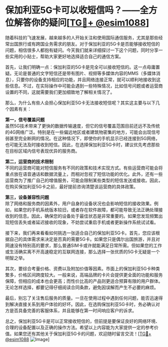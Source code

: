 # 保加利亚5G卡可以收短信吗？——全方位解答你的疑问[[TG💪+ @esim1088](https://t.me/s/esim1088)]

随着科技的飞速发展，越来越多的人开始关注和使用国际通信服务，尤其是那些经常出国旅行或有跨国业务需求的朋友。对于保加利亚的5G卡是否能够接收短信的问题，相信很多人都抱有疑问。今天我们就来详细探讨一下这个问题，同时分享一些实用的小贴士，帮助大家更好地选择适合自己的通信方案。

首先，让我们明确一点：保加利亚的5G卡是完全可以接收短信的。这一点毋庸置疑。无论是普通的文字短信还是带有图片、视频等多媒体内容的MMS（多媒体消息），只要你的设备支持相应的功能，并且网络连接正常，就可以顺利地接收到这些信息。不过，在实际操作中可能会遇到一些特殊情况，比如信号问题或者运营商设置的不同，这就需要我们更加细致地了解相关情况了。

那么，为什么有些人会担心保加利亚5G卡无法接收短信呢？其实这主要与以下几个因素有关：

**第一，信号覆盖问题**  
虽然5G技术带来了更快的数据传输速度，但它的信号覆盖范围目前还远不及传统的4G网络广泛。特别是在一些偏远地区或者建筑物密集的地方，可能会出现信号弱甚至完全断网的情况。在这种情况下，即使你的手机显示已经连接到5G网络，也可能无法及时接收到短信。因此，在选择保加利亚5G卡时，建议优先考虑那些在目标区域内信号表现优异的服务商。

**第二，运营商的技术限制**  
不同的运营商可能对短信服务有不同的政策和技术实现方式。有些运营商可能会将重点放在语音通话和数据流量上，而相对忽视了短信功能的优化。此外，还有一些运营商为了推广自己的增值服务，可能会限制某些类型的短信发送或接收。因此，在购买保加利亚5G卡之前，最好提前咨询清楚该运营商的具体政策。

**第三，设备兼容性问题**  
除了网络和服务商的因素外，用户自身的设备状况也会影响短信的接收效果。例如，如果您的手机系统版本较旧，或者存在软件故障，都可能导致无法正确处理接收到的信息。因此，确保您的设备处于最佳状态是非常重要的。如果您发现频繁出现短信丢失或者延迟接收的现象，不妨尝试重启手机或者更新操作系统试试看。

接下来，我们再来看看如何挑选一张适合自己的保加利亚5G卡。首先，您应该根据自己的具体需求来决定是否真的需要5G卡。如果您只是偶尔出国旅游，并且对网速没有特别高的要求，那么普通SIM卡或许就能满足日常所需。但如果您的工作或生活确实离不开高速稳定的互联网连接，那么选择一张优质的5G卡无疑是一个明智之举。

其次，要综合考量价格、资费以及附加价值等因素。市面上的保加利亚5G卡种类繁多，价格区间跨度较大。一般来说，高端品牌的卡片会提供更全面的功能和服务保障，但相应的成本也会更高；而性价比高的产品则更适合预算有限的用户群体。无论怎样选择，都要记得仔细阅读合同条款，避免因误解而产生不必要的麻烦。

最后，别忘了关注售后服务的质量。一旦在使用过程中遇到任何问题，能否迅速得到解决直接关系到用户体验的好坏。因此，在选购保加利亚5G卡时，务必确认对方是否具备完善的客服体系，并且能够在第一时间响应客户的诉求。

总之，保加利亚5G卡是可以正常接收短信的，但前提是要保证良好的网络环境、合理的设备配置以及正确的操作方法。希望以上内容能为大家提供一定的参考价值。如果您还有其他关于保加利亚5G卡的问题，欢迎随时留言交流！[[TG💪+ @esim1088](https://t.me/s/esim1088) ![Image](https://i.postimg.cc/4NQfJmqS/Snipaste-2025-05-13-00-14-12.png)]